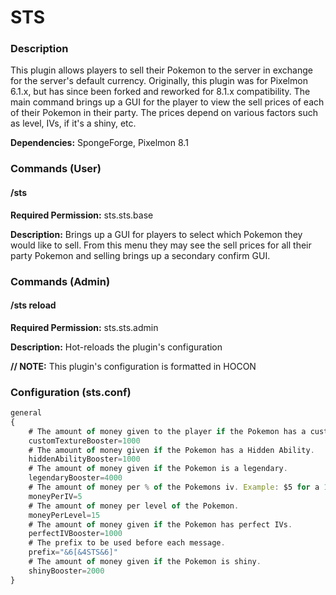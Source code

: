 # STS #

### Description ###

This plugin allows players to sell their Pokemon to the server in exchange for the server's default currency.
Originally, this plugin was for Pixelmon 6.1.x, but has since been forked and reworked for 8.1.x compatibility.
The main command brings up a GUI for the player to view the sell prices of each of their Pokemon in their party.
The prices depend on various factors such as level, IVs, if it's a shiny, etc.

**Dependencies:** SpongeForge, Pixelmon 8.1

### Commands (User) ###

#### /sts ####

**Required Permission:** sts.sts.base

**Description:** Brings up a GUI for players to select which Pokemon they would like to sell.
From this menu they may see the sell prices for all their party Pokemon and selling brings up a secondary confirm GUI.

### Commands (Admin) ###

#### /sts reload ####

**Required Permission:** sts.sts.admin

**Description:** Hot-reloads the plugin's configuration

**// NOTE:** This plugin's configuration is formatted in HOCON

### Configuration (sts.conf) ###

```javascript
general
{
	# The amount of money given to the player if the Pokemon has a custom texture.
    customTextureBooster=1000
    # The amount of money given if the Pokemon has a Hidden Ability.
    hiddenAbilityBooster=1000
    # The amount of money given if the Pokemon is a legendary.
    legendaryBooster=4000
    # The amount of money per % of the Pokemons iv. Example: $5 for a 1% IV Pokemon, $10 for a 2% IV Pokemon.
    moneyPerIV=5
    # The amount of money per level of the Pokemon.
    moneyPerLevel=15
    # The amount of money given if the Pokemon has perfect IVs.
    perfectIVBooster=1000
    # The prefix to be used before each message.
    prefix="&6[&4STS&6]"
    # The amount of money given if the Pokemon is shiny.
    shinyBooster=2000
}
```